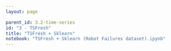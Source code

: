 ```yaml
---
layout: page

parent_id: 3.2-time-series
id: "3 - TSFresh"
title: "TSFresh + Sklearn"
notebook: "TSFresh + Sklearn (Robot Failures dataset).ipynb"
---
```


